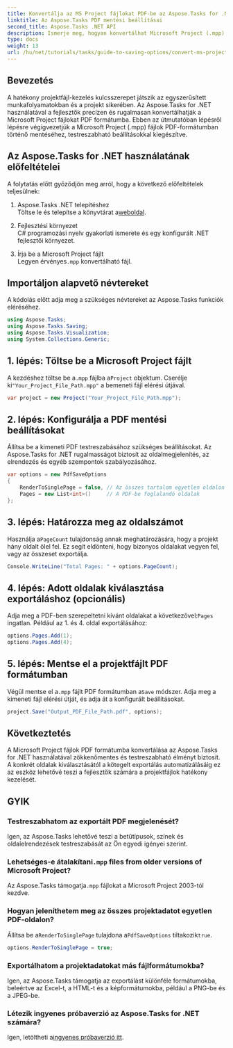 ```yaml
---
title: Konvertálja az MS Project fájlokat PDF-be az Aspose.Tasks for .NET segítségével
linktitle: Az Aspose.Tasks PDF mentési beállításai
second_title: Aspose.Tasks .NET API
description: Ismerje meg, hogyan konvertálhat Microsoft Project (.mpp) fájlokat PDF formátumba az Aspose.Tasks for .NET segítségével. Kövesse ezt a lépésenkénti útmutatót a PDF-kimenet testreszabásához, adott oldalak kiválasztásához és a kötegelt konverziók automatizálásához.
type: docs
weight: 13
url: /hu/net/tutorials/tasks/guide-to-saving-options/convert-ms-project-files-to-pdf/
---
```

## Bevezetés

A hatékony projektfájl-kezelés kulcsszerepet játszik az egyszerűsített munkafolyamatokban és a projekt sikerében. Az Aspose.Tasks for .NET használatával a fejlesztők precízen és rugalmasan konvertálhatják a Microsoft Project fájlokat PDF formátumba. Ebben az útmutatóban lépésről lépésre végigvezetjük a Microsoft Project (.mpp) fájlok PDF-formátumban történő mentéséhez, testreszabható beállításokkal kiegészítve.

## Az Aspose.Tasks for .NET használatának előfeltételei

A folytatás előtt győződjön meg arról, hogy a következő előfeltételek teljesülnek:

1. Aspose.Tasks .NET telepítéshez  
    Töltse le és telepítse a könyvtárat a[weboldal](https://releases.aspose.com/tasks/net/).

2. Fejlesztési környezet  
   C# programozási nyelv gyakorlati ismerete és egy konfigurált .NET fejlesztői környezet.

3. Írja be a Microsoft Project fájlt  
    Legyen érvényes`.mpp` konvertálható fájl.

## Importáljon alapvető névtereket

A kódolás előtt adja meg a szükséges névtereket az Aspose.Tasks funkciók eléréséhez. 

```csharp
using Aspose.Tasks;
using Aspose.Tasks.Saving;
using Aspose.Tasks.Visualization;
using System.Collections.Generic;
```

## 1. lépés: Töltse be a Microsoft Project fájlt

 A kezdéshez töltse be a`.mpp` fájlba a`Project` objektum. Cserélje ki`"Your_Project_File_Path.mpp"` a bemeneti fájl elérési útjával.

```csharp
var project = new Project("Your_Project_File_Path.mpp");
```

## 2. lépés: Konfigurálja a PDF mentési beállításokat

Állítsa be a kimeneti PDF testreszabásához szükséges beállításokat. Az Aspose.Tasks for .NET rugalmasságot biztosít az oldalmegjelenítés, az elrendezés és egyéb szempontok szabályozásához.

```csharp
var options = new PdfSaveOptions
{
    RenderToSinglePage = false, // Az összes tartalom egyetlen oldalon való megjelenítése
    Pages = new List<int>()     // A PDF-be foglalandó oldalak
};
```

## 3. lépés: Határozza meg az oldalszámot

 Használja a`PageCount` tulajdonság annak meghatározására, hogy a projekt hány oldalt ölel fel. Ez segít eldönteni, hogy bizonyos oldalakat vegyen fel, vagy az összeset exportálja.

```csharp
Console.WriteLine("Total Pages: " + options.PageCount);
```

## 4. lépés: Adott oldalak kiválasztása exportáláshoz (opcionális)

Adja meg a PDF-ben szerepeltetni kívánt oldalakat a következővel:`Pages` ingatlan. Például az 1. és 4. oldal exportálásához:

```csharp
options.Pages.Add(1);
options.Pages.Add(4);
```

## 5. lépés: Mentse el a projektfájlt PDF formátumban

 Végül mentse el a`.mpp` fájlt PDF formátumban a`Save` módszer. Adja meg a kimeneti fájl elérési útját, és adja át a konfigurált beállításokat.

```csharp
project.Save("Output_PDF_File_Path.pdf", options);
```

## Következtetés

A Microsoft Project fájlok PDF formátumba konvertálása az Aspose.Tasks for .NET használatával zökkenőmentes és testreszabható élményt biztosít. A konkrét oldalak kiválasztásától a kötegelt exportálás automatizálásáig ez az eszköz lehetővé teszi a fejlesztők számára a projektfájlok hatékony kezelését.

## GYIK

### Testreszabhatom az exportált PDF megjelenését?
Igen, az Aspose.Tasks lehetővé teszi a betűtípusok, színek és oldalelrendezések testreszabását az Ön egyedi igényei szerint.

###  Lehetséges-e átalakítani`.mpp` files from older versions of Microsoft Project?
 Az Aspose.Tasks támogatja`.mpp` fájlokat a Microsoft Project 2003-tól kezdve.

### Hogyan jeleníthetem meg az összes projektadatot egyetlen PDF-oldalon?
 Állítsa be a`RenderToSinglePage` tulajdona a`PdfSaveOptions` tiltakozik`true`.

```csharp
options.RenderToSinglePage = true;
```

### Exportálhatom a projektadatokat más fájlformátumokba?
Igen, az Aspose.Tasks támogatja az exportálást különféle formátumokba, beleértve az Excel-t, a HTML-t és a képformátumokba, például a PNG-be és a JPEG-be.

### Létezik ingyenes próbaverzió az Aspose.Tasks for .NET számára?
 Igen, letöltheti a[ingyenes próbaverzió itt](https://releases.aspose.com/).